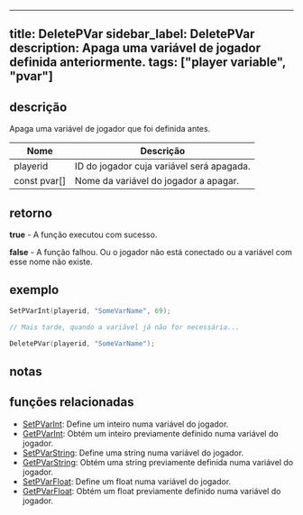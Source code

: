 ---

title: DeletePVar
sidebar\_label: DeletePVar
description: Apaga uma variável de jogador definida anteriormente.
tags: \["player variable", "pvar"]
----------------------------------

## descrição

Apaga uma variável de jogador que foi definida antes.

| Nome          | Descrição                                 |
| ------------- | ----------------------------------------- |
| playerid      | ID do jogador cuja variável será apagada. |
| const pvar\[] | Nome da variável do jogador a apagar.     |

## retorno

**true** - A função executou com sucesso.

**false** - A função falhou. Ou o jogador não está conectado ou a variável com esse nome não existe.

## exemplo

```c
SetPVarInt(playerid, "SomeVarName", 69);

// Mais tarde, quando a variável já não for necessária...

DeletePVar(playerid, "SomeVarName");
```

## notas

## funções relacionadas

* [SetPVarInt](SetPVarInt): Define um inteiro numa variável do jogador.
* [GetPVarInt](GetPVarInt): Obtém um inteiro previamente definido numa variável do jogador.
* [SetPVarString](SetPVarString): Define uma string numa variável do jogador.
* [GetPVarString](GetPVarString): Obtém uma string previamente definida numa variável do jogador.
* [SetPVarFloat](SetPVarFloat): Define um float numa variável do jogador.
* [GetPVarFloat](GetPVarFloat): Obtém um float previamente definido numa variável do jogador.

